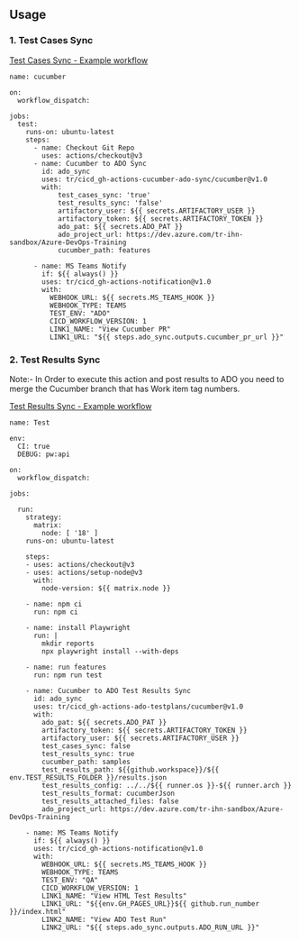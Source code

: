 
## Usage

### 1. Test Cases Sync

[Test Cases Sync - Example workflow](https://github.com/tr/cicd_gh-actions-cucumber-azure-devops-sync/blob/main/.github/workflows/main.yaml)

```
name: cucumber

on:
  workflow_dispatch:
      
jobs:
  test:
    runs-on: ubuntu-latest
    steps:
      - name: Checkout Git Repo
        uses: actions/checkout@v3
      - name: Cucumber to ADO Sync
        id: ado_sync
        uses: tr/cicd_gh-actions-cucumber-ado-sync/cucumber@v1.0
        with:
            test_cases_sync: 'true'
            test_results_sync: 'false'
            artifactory_user: ${{ secrets.ARTIFACTORY_USER }}
            artifactory_token: ${{ secrets.ARTIFACTORY_TOKEN }}
            ado_pat: ${{ secrets.ADO_PAT }}
            ado_project_url: https://dev.azure.com/tr-ihn-sandbox/Azure-DevOps-Training
            cucumber_path: features

      - name: MS Teams Notify
        if: ${{ always() }}
        uses: tr/cicd_gh-actions-notification@v1.0
        with:
          WEBHOOK_URL: ${{ secrets.MS_TEAMS_HOOK }}
          WEBHOOK_TYPE: TEAMS
          TEST_ENV: "ADO"
          CICD_WORKFLOW_VERSION: 1
          LINK1_NAME: "View Cucumber PR"
          LINK1_URL: "${{ steps.ado_sync.outputs.cucumber_pr_url }}"
```
### 2. Test Results Sync

Note:- In Order to execute this action and post results to ADO you need to merge the Cucumber branch that has Work item tag numbers.

[Test Results Sync - Example workflow](https://github.com/tr/tech_toc-selenium4-cucumber-sample/blob/main/.github/workflows/main.yml)

```
name: Test 

env:
  CI: true
  DEBUG: pw:api

on:
  workflow_dispatch:
    
jobs:

  run:
    strategy: 
      matrix:
        node: [ '18' ]
    runs-on: ubuntu-latest

    steps:
    - uses: actions/checkout@v3
    - uses: actions/setup-node@v3
      with:
        node-version: ${{ matrix.node }}

    - name: npm ci
      run: npm ci

    - name: install Playwright
      run: |
        mkdir reports
        npx playwright install --with-deps

    - name: run features
      run: npm run test

    - name: Cucumber to ADO Test Results Sync
      id: ado_sync
      uses: tr/cicd_gh-actions-ado-testplans/cucumber@v1.0
      with:
        ado_pat: ${{ secrets.ADO_PAT }}
        artifactory_token: ${{ secrets.ARTIFACTORY_TOKEN }}
        artifactory_user: ${{ secrets.ARTIFACTORY_USER }}
        test_cases_sync: false
        test_results_sync: true
        cucumber_path: samples
        test_results_path: ${{github.workspace}}/${{ env.TEST_RESULTS_FOLDER }}/results.json
        test_results_config: ../../${{ runner.os }}-${{ runner.arch }}
        test_results_format: cucumberJson
        test_results_attached_files: false
        ado_project_url: https://dev.azure.com/tr-ihn-sandbox/Azure-DevOps-Training

    - name: MS Teams Notify
      if: ${{ always() }}
      uses: tr/cicd_gh-actions-notification@v1.0
      with:
        WEBHOOK_URL: ${{ secrets.MS_TEAMS_HOOK }}
        WEBHOOK_TYPE: TEAMS
        TEST_ENV: "QA"
        CICD_WORKFLOW_VERSION: 1
        LINK1_NAME: "View HTML Test Results"
        LINK1_URL: "${{env.GH_PAGES_URL}}${{ github.run_number }}/index.html"
        LINK2_NAME: "View ADO Test Run"
        LINK2_URL: "${{ steps.ado_sync.outputs.ADO_RUN_URL }}"
```          
